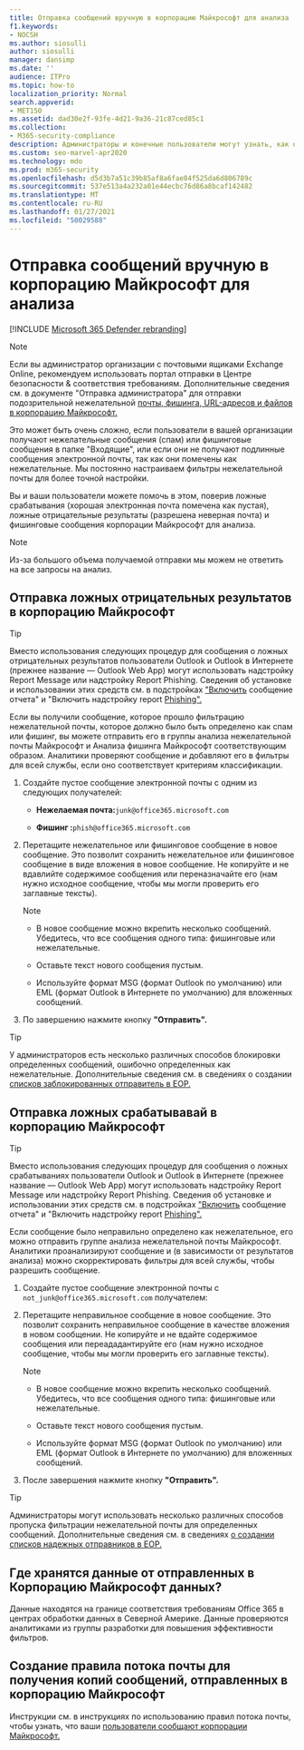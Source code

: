 ```yaml
---
title: Отправка сообщений вручную в корпорацию Майкрософт для анализа
f1.keywords:
- NOCSH
ms.author: siosulli
author: siosulli
manager: dansimp
ms.date: ''
audience: ITPro
ms.topic: how-to
localization_priority: Normal
search.appverid:
- MET150
ms.assetid: dad30e2f-93fe-4d21-9a36-21c87ced85c1
ms.collection:
- M365-security-compliance
description: Администраторы и конечные пользователи могут узнать, как отправлять сообщения электронной почты (хорошая почта помечена как "не пустая" или "не пустая почта"), в корпорацию Майкрософт для анализа.
ms.custom: seo-marvel-apr2020
ms.technology: mdo
ms.prod: m365-security
ms.openlocfilehash: d5d3b7a51c39b85af8a6fae84f525da6d806789c
ms.sourcegitcommit: 537e513a4a232a01e44ecbc76d86a8bcaf142482
ms.translationtype: MT
ms.contentlocale: ru-RU
ms.lasthandoff: 01/27/2021
ms.locfileid: "50029588"
---
```

# <a name="manually-submit-messages-to-microsoft-for-analysis"></a>Отправка сообщений вручную в корпорацию Майкрософт для анализа

[!INCLUDE [Microsoft 365 Defender rebranding](../includes/microsoft-defender-for-office.md)]


> [!NOTE]
> Если вы администратор организации с почтовыми ящиками Exchange Online, рекомендуем использовать портал отправки в Центре безопасности & соответствия требованиям. Дополнительные сведения см. в документе "Отправка администратора" для отправки подозрительной нежелательной [почты, фишинга, URL-адресов и файлов в корпорацию Майкрософт.](admin-submission.md)

Это может быть очень сложно, если пользователи в вашей организации получают нежелательные сообщения (спам) или фишинговые сообщения в папке "Входящие", или если они не получают подлинные сообщения электронной почты, так как они помечены как нежелательные. Мы постоянно настраиваем фильтры нежелательной почты для более точной настройки.

Вы и ваши пользователи можете помочь в этом, поверив ложные срабатывания (хорошая электронная почта помечена как пустая), ложные отрицательные результаты (разрешена неверная почта) и фишинговые сообщения корпорации Майкрософт для анализа.

> [!NOTE]
> Из-за большого объема получаемой отправки мы можем не ответить на все запросы на анализ.

## <a name="submit-false-negatives-to-microsoft"></a>Отправка ложных отрицательных результатов в корпорацию Майкрософт

> [!TIP]
> Вместо использования следующих процедур для сообщения о ложных отрицательных результатов пользователи Outlook и Outlook в Интернете (прежнее название — Outlook Web App) могут использовать надстройку Report Message или надстройку Report Phishing. Сведения об установке и использовании этих средств см. в подстройках ["Включить](enable-the-report-message-add-in.md) сообщение отчета" и "Включить надстройку report [Phishing".](enable-the-report-phish-add-in.md)

Если вы получили сообщение, которое прошло фильтрацию нежелательной почты, которое должно было быть определено как спам или фишинг, вы можете отправить его в группы анализа нежелательной почты Майкрософт и Анализа фишинга Майкрософт соответствующим образом. Аналитики проверяют сообщение и добавляют его в фильтры для всей службы, если оно соответствует критериям классификации.

1. Создайте пустое сообщение электронной почты с одним из следующих получателей:

   - **Нежелаемая почта:**`junk@office365.microsoft.com`

   - **Фишинг :**`phish@office365.microsoft.com`

2. Перетащите нежелательное или фишинговое сообщение в новое сообщение. Это позволит сохранить нежелательное или фишинговое сообщение в виде вложения в новое сообщение. Не копируйте и не вдавлийте содержимое сообщения или переназначайте его (нам нужно исходное сообщение, чтобы мы могли проверить его заглавные тексты).

   > [!NOTE]
   >
   > - В новое сообщение можно вкрепить несколько сообщений. Убедитесь, что все сообщения одного типа: фишинговые или нежелательные.
   >
   > - Оставьте текст нового сообщения пустым.
   >
   > - Используйте формат MSG (формат Outlook по умолчанию) или EML (формат Outlook в Интернете по умолчанию) для вложенных сообщений.

3. По завершению нажмите кнопку **"Отправить".**

> [!TIP]
> У администраторов есть несколько различных способов блокировки определенных сообщений, ошибочно определенных как нежелательные. Дополнительные сведения см. в сведениях о создании [списков заблокированных отправитель в EOP.](create-block-sender-lists-in-office-365.md)

## <a name="submit-false-positives-to-microsoft"></a>Отправка ложных срабатывавай в корпорацию Майкрософт

> [!TIP]
> Вместо использования следующих процедур для сообщения о ложных срабатываниях пользователи Outlook и Outlook в Интернете (прежнее название — Outlook Web App) могут использовать надстройку Report Message или надстройку Report Phishing. Сведения об установке и использовании этих средств см. в подстройках ["Включить](enable-the-report-message-add-in.md) сообщение отчета" и "Включить надстройку report [Phishing".](enable-the-report-phish-add-in.md)


Если сообщение было неправильно определено как нежелательное, его можно отправить группе анализа нежелательной почты Майкрософт. Аналитики проанализируют сообщение и (в зависимости от результатов анализа) можно скорректировать фильтры для всей службы, чтобы разрешить сообщение.

1. Создайте пустое сообщение электронной почты с `not_junk@office365.microsoft.com` получателем:

2. Перетащите неправильное сообщение в новое сообщение. Это позволит сохранить неправильное сообщение в качестве вложения в новом сообщении. Не копируйте и не вдайте содержимое сообщения или переададантируйте его (нам нужно исходное сообщение, чтобы мы могли проверить его заглавные тексты).

   > [!NOTE]
   >
   > - В новое сообщение можно вкрепить несколько сообщений. Убедитесь, что все сообщения одного типа: фишинговые или нежелательные.
   >
   > - Оставьте текст нового сообщения пустым.
   >
   > - Используйте формат MSG (формат Outlook по умолчанию) или EML (формат Outlook в Интернете по умолчанию) для вложенных сообщений.

3. После завершения нажмите кнопку **"Отправить".**

> [!TIP]
> Администраторы могут использовать несколько различных способов пропуска фильтрации нежелательной почты для определенных сообщений. Дополнительные сведения см. в сведениях [о создании списков надежных отправников в EOP.](create-safe-sender-lists-in-office-365.md)

## <a name="where-is-the-data-from-submissions-to-microsoft-stored"></a>Где хранятся данные от отправленных в Корпорацию Майкрософт данных?

Данные находятся на границе соответствия требованиям Office 365 в центрах обработки данных в Северной Америке. Данные проверяются аналитиками из группы разработки для повышения эффективности фильтров.

## <a name="create-a-mail-flow-rule-to-receive-copies-of-messages-that-are-reported-to-microsoft"></a>Создание правила потока почты для получения копий сообщений, отправленных в корпорацию Майкрософт

Инструкции см. в инструкциях по использованию правил потока почты, чтобы узнать, что ваши [пользователи сообщают корпорации Майкрософт.](use-mail-flow-rules-to-see-what-your-users-are-reporting-to-microsoft.md)

